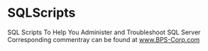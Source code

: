 # SQLScripts
SQL Scripts To Help You Administer and Troubleshoot SQL Server 
Corresponding commentray can be found at www.BPS-Corp.com
